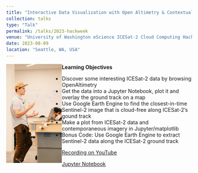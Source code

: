 ```yaml
---
title: "Interactive Data Visualization with Open Altimetry & Contextualization of ICESat-2 Photon Data using Sentinel-2 Cloud Masking in Google Earth Engine."
collection: talks
type: "Talk"
permalink: /talks/2023-hackweek
venue: "University of Washington eScience ICESat-2 Cloud Computing Hackweek"
date: 2023-08-09
location: "Seattle, WA, USA"
---
```

<img align="left" src="/images/talks/2023-hackweek.jpg" width="30%">

**Learning Objectives**
- Discover some interesting ICESat-2 data by browsing OpenAltimetry
- Get the data into a Jupyter Notebook, plot it and overlay the ground track on a map
- Use Google Earth Engine to find the closest-in-time Sentinel-2 image that is cloud-free along ICESat-2’s gound track
- Make a plot from ICESat-2 data and contemporaneous imagery in Jupyter/matplotlib
- Bonus Code: Use Google Earth Engine to extract Sentinel-2 data along the ICESat-2 ground track

[Recording on YouTube](https://youtu.be/HKIQqiHAwsA)

[Jupyter Notebook](https://icesat-2-2023.hackweek.io/tutorials/DataVisualization/OpenAltimetry_Earth_Engine.html)
